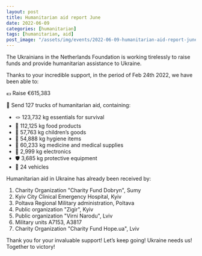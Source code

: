 ```yaml
---
layout: post
title: Humanitarian aid report June
date: 2022-06-09
categories: [humanitarian]
tags: [humanitarian, aid]
post_image: "/assets/img/events/2022-06-09-humanitarian-aid-report-june.webp"
---
```


The Ukrainians in the Netherlands Foundation is working tirelessly to raise funds and provide humanitarian assistance to Ukraine.

Thanks to your incredible support, in the period of Feb 24th 2022, we have been able to:

💶 Raise €615,383

🚚 Send 127 trucks of humanitarian aid, containing:

* 🪢 123,732 kg essentials for survival
* 🥫 112,125 kg food products
* 👧 57,763 kg children’s goods
* 🧼 54,888 kg hygiene items
* 💊 60,233 kg medicine and medical supplies
* 🔌 2,999 kg electronics
* 🛡 3,685 kg protective equipment
* 🚗 24 vehicles


Humanitarian aid in Ukraine has already been received by:
1. Charity Organization "Charity Fund Dobryn", Sumy
2. Kyiv City Clinical Emergency Hospital, Kyiv
3. Poltava Regional Military administration, Poltava
4. Public organization "Zigir", Kyiv
5. Public organization "Virni Narodu", Lviv
6. Military units A7153, A3817
7. Charity Organization "Charity Fund Hope.ua", Lviv


Thank you for your invaluable support! Let’s keep going! Ukraine needs us! Together to victory!